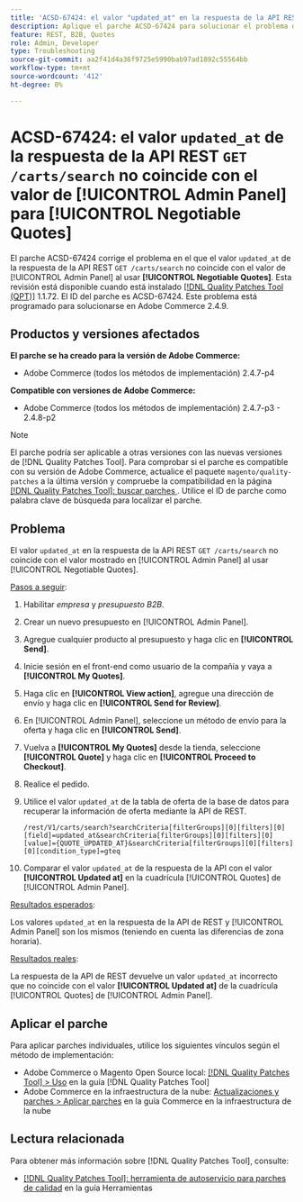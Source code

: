 ```yaml
---
title: 'ACSD-67424: el valor "updated_at" en la respuesta de la API REST "GET /carts/search" no coincide con el valor de [!UICONTROL Admin Panel] para [!UICONTROL Negotiable Quotes]'
description: Aplique el parche ACSD-67424 para solucionar el problema de Adobe Commerce donde el valor "updated_at" de la respuesta de la API REST "GET /carts/search" no coincide con el valor de [!UICONTROL Admin Panel] al utilizar [!UICONTROL Negotiable Quotes].
feature: REST, B2B, Quotes
role: Admin, Developer
type: Troubleshooting
source-git-commit: aa2f41d4a36f9725e5990bab97ad1892c55564bb
workflow-type: tm+mt
source-wordcount: '412'
ht-degree: 0%

---
```



# ACSD-67424: el valor `updated_at` de la respuesta de la API REST `GET /carts/search` no coincide con el valor de [!UICONTROL Admin Panel] para [!UICONTROL Negotiable Quotes]

El parche ACSD-67424 corrige el problema en el que el valor `updated_at` de la respuesta de la API REST `GET /carts/search` no coincide con el valor de [!UICONTROL Admin Panel] al usar **[!UICONTROL Negotiable Quotes]**. Esta revisión está disponible cuando está instalado [[!DNL Quality Patches Tool (QPT)]](/help/tools/quality-patches-tool/quality-patches-tool-to-self-serve-quality-patches.md) 1.1.72. El ID del parche es ACSD-67424. Este problema está programado para solucionarse en Adobe Commerce 2.4.9.

## Productos y versiones afectados

**El parche se ha creado para la versión de Adobe Commerce:**

* Adobe Commerce (todos los métodos de implementación) 2.4.7-p4

**Compatible con versiones de Adobe Commerce:**

* Adobe Commerce (todos los métodos de implementación) 2.4.7-p3 - 2.4.8-p2

>[!NOTE]
>
>El parche podría ser aplicable a otras versiones con las nuevas versiones de [!DNL Quality Patches Tool]. Para comprobar si el parche es compatible con su versión de Adobe Commerce, actualice el paquete `magento/quality-patches` a la última versión y compruebe la compatibilidad en la página [[!DNL Quality Patches Tool]: buscar parches &#x200B;](https://experienceleague.adobe.com/tools/commerce-quality-patches/index.html). Utilice el ID de parche como palabra clave de búsqueda para localizar el parche.

## Problema

El valor `updated_at` en la respuesta de la API REST `GET /carts/search` no coincide con el valor mostrado en [!UICONTROL Admin Panel] al usar [!UICONTROL Negotiable Quotes].

<u>Pasos a seguir</u>:

1. Habilitar *empresa* y *presupuesto B2B*.
1. Crear un nuevo presupuesto en [!UICONTROL Admin Panel].
1. Agregue cualquier producto al presupuesto y haga clic en **[!UICONTROL Send]**.
1. Inicie sesión en el front-end como usuario de la compañía y vaya a **[!UICONTROL My Quotes]**.
1. Haga clic en **[!UICONTROL View action]**, agregue una dirección de envío y haga clic en **[!UICONTROL Send for Review]**.
1. En [!UICONTROL Admin Panel], seleccione un método de envío para la oferta y haga clic en **[!UICONTROL Send]**.
1. Vuelva a **[!UICONTROL My Quotes]** desde la tienda, seleccione **[!UICONTROL Quote]** y haga clic en **[!UICONTROL Proceed to Checkout]**.
1. Realice el pedido.
1. Utilice el valor `updated_at` de la tabla de oferta de la base de datos para recuperar la información de oferta mediante la API de REST.

   ```
   /rest/V1/carts/search?searchCriteria[filterGroups][0][filters][0][field]=updated_at&searchCriteria[filterGroups][0][filters][0][value]={QUOTE_UPDATED_AT}&searchCriteria[filterGroups][0][filters][0][condition_type]=gteq
   ```

1. Comparar el valor `updated_at` de la respuesta de la API con el valor **[!UICONTROL Updated at]** en la cuadrícula [!UICONTROL Quotes] de [!UICONTROL Admin Panel].

<u>Resultados esperados</u>:

Los valores `updated_at` en la respuesta de la API de REST y [!UICONTROL Admin Panel] son los mismos (teniendo en cuenta las diferencias de zona horaria).

<u>Resultados reales</u>:

La respuesta de la API de REST devuelve un valor `updated_at` incorrecto que no coincide con el valor **[!UICONTROL Updated at]** de la cuadrícula [!UICONTROL Quotes] de [!UICONTROL Admin Panel].

## Aplicar el parche

Para aplicar parches individuales, utilice los siguientes vínculos según el método de implementación:

* Adobe Commerce o Magento Open Source local: [[!DNL Quality Patches Tool] > Uso](/help/tools/quality-patches-tool/usage.md) en la guía [!DNL Quality Patches Tool]
* Adobe Commerce en la infraestructura de la nube: [Actualizaciones y parches > Aplicar parches](https://experienceleague.adobe.com/docs/commerce-cloud-service/user-guide/develop/upgrade/apply-patches.html) en la guía Commerce en la infraestructura de la nube

## Lectura relacionada

Para obtener más información sobre [!DNL Quality Patches Tool], consulte:

* [[!DNL Quality Patches Tool]: herramienta de autoservicio para parches de calidad](/help/tools/quality-patches-tool/quality-patches-tool-to-self-serve-quality-patches.md) en la guía Herramientas
